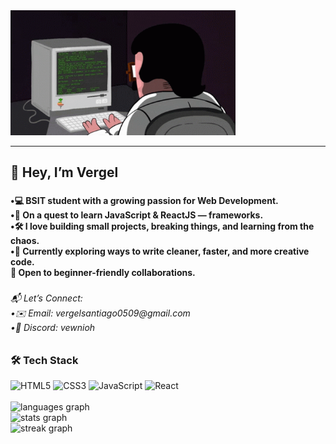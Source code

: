 <div align="left">
  <img src="coding.gif" alt="Hacker Cat" height="200" />
</div>

---

<h2 align="left">👋 Hey, I’m Vergel</h2>

###

<h4 align="left">•💻 BSIT student with a growing passion for Web Development.<br>•🚀 On a quest to learn JavaScript & ReactJS — frameworks.<br>•🛠 I love building small projects, breaking things, and learning from the chaos.<br>•🌱 Currently exploring ways to write cleaner, faster, and more creative code.<br>🤝 Open to beginner-friendly collaborations.</h4>

###

<h6 align="left">📬 Let’s Connect:<br> •✉️ Email: vergelsantiago0509@gmail.com<br>   •💬 Discord: vewnioh</h6>

###
### 🛠 Tech Stack
<div align="left">
  <img src="https://cdn.jsdelivr.net/gh/devicons/devicon/icons/html5/html5-original.svg" height="40" alt="HTML5" />
  <img src="https://cdn.jsdelivr.net/gh/devicons/devicon/icons/css3/css3-original.svg" height="40" alt="CSS3" />
  <img src="https://cdn.jsdelivr.net/gh/devicons/devicon/icons/javascript/javascript-original.svg" height="40" alt="JavaScript" />
  <img src="https://cdn.jsdelivr.net/gh/devicons/devicon/icons/react/react-original.svg" height="40" alt="React" />
</div>

<br clear="both">

<div align="left">
  <img src="https://github-readme-stats.vercel.app/api/top-langs?username=dev-vergent&locale=en&hide_title=true&layout=compact&card_width=320&langs_count=5&theme=vision-friendly-dark&hide_border=false&order=2" height="150" alt="languages graph" /> <br>
  <img src="https://github-readme-stats.vercel.app/api?username=dev-vergent&hide_title=false&hide_rank=false&show_icons=true&include_all_commits=true&count_private=true&disable_animations=false&theme=vision-friendly-dark&locale=en&hide_border=false&order=1" height="150" alt="stats graph" /> <br>
  <img src="https://streak-stats.demolab.com?user=dev-vergent&locale=en&mode=daily&theme=vision-friendly-dark&hide_border=false&border_radius=5&order=3" height="150" alt="streak graph"  />
</div>

###

